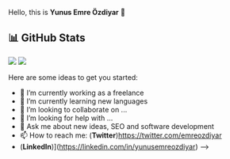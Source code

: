 Hello, this is **Yunus Emre Özdiyar** 👋

## 📊 GitHub Stats

<p align="center">
  <p>
    <img src="https://github-readme-stats.vercel.app/api?username=incendies&count_private=true&show_icons=true&theme=tokyonight">
    <img src="https://github-readme-stats.vercel.app/api/top-langs/?username=incendies&hide=python&layout=compact&show_icons=true&theme=tokyonight">
   </p>
</p>


Here are some ideas to get you started:

- 🔭 I’m currently working as a freelance 
- 🌱 I’m currently learning new languages
- 👯 I’m looking to collaborate on ...
- 🤔 I’m looking for help with ...
- 💬 Ask me about new ideas, SEO and software development
- 📫 How to reach me: (**Twitter**)https://twitter.com/emreozdiyar
-    (**LinkedIn**)](https://linkedin.com/in/yunusemreozdiyar)
-->
